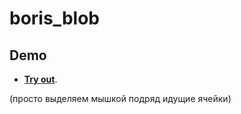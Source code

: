 # boris_blob

Demo
----

- **[Try out](https://originalsin.github.io/boris_blob/testBin.html)**.

(просто выделяем мышкой подряд идущие ячейки)